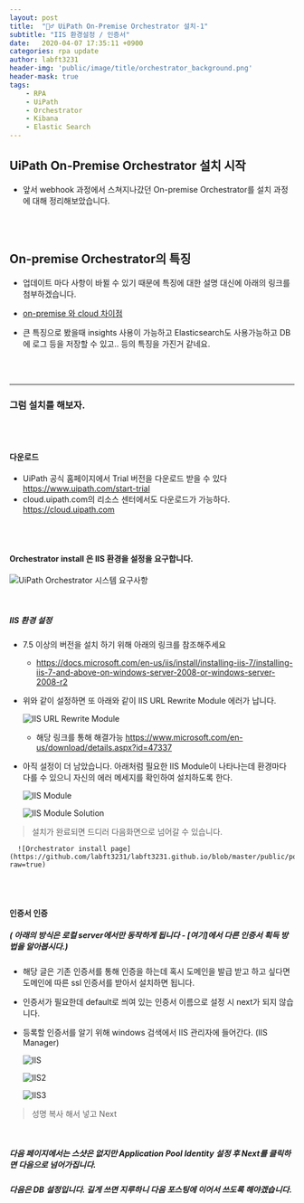 ```yaml
---
layout: post
title:  "🏊‍♂️ UiPath On-Premise Orchestrator 설치-1"
subtitle: "IIS 환경설정 / 인증서"
date:   2020-04-07 17:35:11 +0900
categories: rpa update
author: labft3231
header-img: 'public/image/title/orchestrator_background.png'
header-mask: true
tags:
    - RPA
    - UiPath
    - Orchestrator
    - Kibana
    - Elastic Search
---
```


## UiPath On-Premise Orchestrator 설치 시작


- 앞서 webhook 과정에서 스쳐지나갔던 On-premise Orchestrator를 설치 과정에 대해 정리해보았습니다.

<br>
<br>

## On-premise Orchestrator의 특징

- 업데이트 마다 사항이 바뀔 수 있기 때문에 특징에 대한 설명 대신에 아래의 링크를 첨부하겠습니다.

- [on-premise 와 cloud 차이점](https://docs.uipath.com/cloudplatform/docs/on-premises-vs-cloud-platform-orchestrator-features)

- 큰 특징으로 봤을때 insights 사용이 가능하고 Elasticsearch도 사용가능하고 DB에 로그 등을 저장할 수 있고.. 등의 특징을 가진거 같네요.

<br>
<br>

------------------------------------------

### 그럼 설치를 해보자.

<br>
<br>

#### 다운로드

- UiPath 공식 홈페이지에서 Trial 버전을 다운로드 받을 수 있다 <https://www.uipath.com/start-trial>
- cloud.uipath.com의 리소스 센터에서도 다운로드가 가능하다. <https://cloud.uipath.com>

<br>
<br>

#### Orchestrator install 은 IIS 환경을 설정을 요구합니다. 

![UiPath Orchestrator 시스템 요구사항](https://github.com/labft3231/labft3231.github.io/blob/master/public/posts/%EC%BA%A1%EC%B2%98.PNG?raw=true)

<br>

##### IIS 환경 설정

   - 7.5 이상의 버전을 설치 하기 위해 아래의 링크를 참조해주세요
      - <https://docs.microsoft.com/en-us/iis/install/installing-iis-7/installing-iis-7-and-above-on-windows-server-2008-or-windows-server-2008-r2>

   - 위와 같이 설정하면 또 아래와 같이 IIS URL Rewrite Module 에러가 납니다.

      ![IIS URL Rewrite Module](https://github.com/labft3231/labft3231.github.io/blob/master/public/posts/%EC%BA%A1%EC%B2%982.PNG?raw=true)

      - 해당 링크를 통해 해결가능 <https://www.microsoft.com/en-us/download/details.aspx?id=47337>

   - 아직 설정이 더 남았습니다. 아래처럼 필요한 IIS Module이 나타나는데 환경마다 다를 수 있으니 자신의 에러 메세지를 확인하여 설치하도록 한다.

      ![IIS Module](https://github.com/labft3231/labft3231.github.io/blob/master/public/posts/%EC%BA%A1%EC%B2%983.PNG?raw=true)

      ![IIS Module Solution](https://github.com/labft3231/labft3231.github.io/blob/master/public/posts/%EC%BA%A1%EC%B2%984.PNG?raw=true)



   > 설치가 완료되면 드디러 다음화면으로 넘어갈 수 있습니다. 

      ![Orchestrator install page](https://github.com/labft3231/labft3231.github.io/blob/master/public/posts/%EC%BA%A1%EC%B2%985.PNG?raw=true)

<br>
<br>

#### 인증서 인증 

##### ( 아래의 방식은 로컬 server에서만 동작하게 됩니다 - [여기]에서 다른 인증서 획득 방법을 알아봅시다.)

- 해당 글은 기존 인증서를 통해 인증을 하는데 혹시 도메인을 발급 받고 하고 싶다면 도메인에 따른 ssl 인증서를 받아서 설치하면 됩니다.

- 인증서가 필요한데 default로 씌여 있는 인증서 이름으로 설정 시 next가 되지 않습니다. 

- 등록할 인증서를 알기 위해 windows 검색에서 IIS 관리자에 들어간다. (IIS Manager)

   ![IIS](https://github.com/labft3231/labft3231.github.io/blob/master/public/posts/%EC%BA%A1%EC%B2%986.PNG?raw=true)

   ![IIS2](https://github.com/labft3231/labft3231.github.io/blob/master/public/posts/%EC%BA%A1%EC%B2%987.PNG?raw=true)

   ![IIS3](https://github.com/labft3231/labft3231.github.io/blob/master/public/posts/%EC%BA%A1%EC%B2%988.PNG?raw=true)

> 성명 복사 해서 넣고 Next

<br>

##### 다음 페이지에서는 스샷은 없지만 Application Pool Identity 설정 후 Next를 클릭하면 다음으로 넘어가집니다.

##### 다음은 DB 설정입니다. 길게 쓰면 지루하니 다음 포스팅에 이어서 쓰도록 해야겠습니다.







